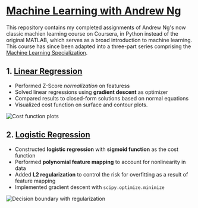 # [Machine Learning with Andrew Ng](https://www.coursera.org/learn/machine-learning) 

This repository contains my completed assignments of Andrew Ng's now classic machien learning course on Coursera, in Python instead of the original MATLAB, which serves as a broad introduction to machine learning. This course has since been adapted into a three-part series comprising the [Machine Learning Specialization](https://www.coursera.org/specializations/machine-learning-introduction).


## 1. [Linear Regression](/Exercise1/exercise1.ipynb)

- Performed Z-Score *normalization* on featuress
- Solved linear regressions using **gradient descent** as optimizer
- Compared results to closed-form solutions based on normal equations
- Visualized cost function on surface and contour plots.

![Cost function plots](/Exercise1/Figures/cost_function.png)

## 2. [Logistic Regression](/Exercise2/exercise2.ipynb)

- Constructed **logistic regression** with **sigmoid function** as the cost function
- Performed **polynomial feature mapping** to account for nonlinearity in data
- Added **L2 regularization** to control the risk for overfitting as a result of feature mapping
- Implemented gradient descent with `scipy.optimize.minimize`

![Decision boundary with regularization](/Exercise2/Figures/decision_boundary2.png)


